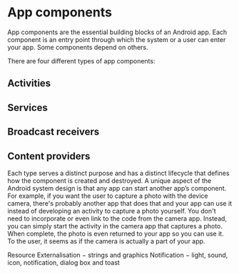 # App components


App components are the essential building blocks of an Android app. Each component is an entry point through which the system or a user can enter your app. Some components depend on others.

There are four different types of app components:
## Activities
## Services
## Broadcast receivers
## Content providers

Each type serves a distinct purpose and has a distinct lifecycle that defines how the component is created and destroyed.
A unique aspect of the Android system design is that any app can start another app’s component. For example, if you want the user to capture a photo with the device camera, there's probably another app that does that and your app can use it instead of developing an activity to capture a photo yourself. You don't need to incorporate or even link to the code from the camera app. Instead, you can simply start the activity in the camera app that captures a photo. When complete, the photo is even returned to your app so you can use it. To the user, it seems as if the camera is actually a part of your app.

Resource Externalisation − strings and graphics
Notification − light, sound, icon, notification, dialog box and toast

